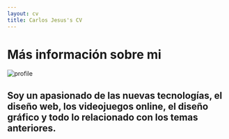 ```yaml
---
layout: cv
title: Carlos Jesus's CV
---
```

# Más información sobre mi
![profile](https://carlosjsanch3z.github.io/images/profile.jpg)

## Soy un apasionado de las nuevas tecnologías, el diseño web, los videojuegos online, el diseño gráfico y todo lo relacionado con los temas anteriores.


